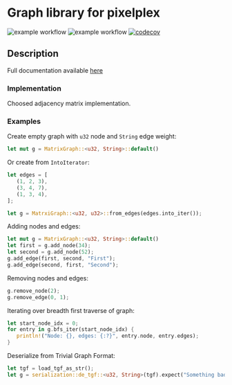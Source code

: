 # Graph library for pixelplex

![example workflow](https://github.com/usrsem/graph/actions/workflows/check-and-lint.yaml/badge.svg) ![example workflow](https://github.com/usrsem/graph/actions/workflows/test.yaml/badge.svg) [![codecov](https://codecov.io/gh/usrsem/graph/branch/main/graph/badge.svg?token=OHLZ48OAM7)](https://codecov.io/gh/usrsem/graph)

## Description

Full documentation available [here](https://usrsem.github.io/graph/graph/index.html)

### Implementation
Choosed adjacency matrix implementation.

### Examples
Create empty graph with `u32` node and `String` edge weight:
```rust
let mut g = MatrixGraph::<u32, String>::default()
```

Or create from `IntoIterator`:
```rust
let edges = [
   (1, 2, 3),
   (3, 4, 7),
   (1, 3, 4),
];

let g = MatrxiGraph::<u32, u32>::from_edges(edges.into_iter());
```

Adding nodes and edges:
```rust
let mut g = MatrixGraph::<u32, String>::default()
let first = g.add_node(34);
let second = g.add_node(52);
g.add_edge(first, second, "First");
g.add_edge(second, first, "Second");
```

Removing nodes and edges:
```rust
g.remove_node(2);
g.remove_edge(0, 1);
```

Iterating over breadth first traverse of graph:
```rust
let start_node_idx = 0;
for entry in g.bfs_iter(start_node_idx) {
   println!("Node: {}, edges: {:?}", entry.node, entry.edges);
}
```

Deserialize from Trivial Graph Format:
```rust
let tgf = load_tgf_as_str();
let g = serialization::de_tgf::<u32, String>(tgf).expect("Something bad");
```

